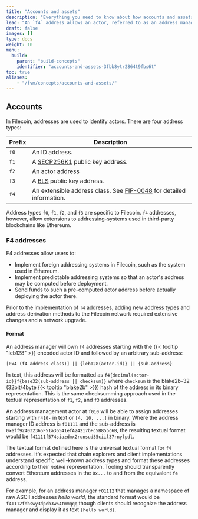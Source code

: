 ```yaml
---
title: "Accounts and assets"
description: "Everything you need to know about how accounts and assets are managed within the FVM. A lot of this information is identical to how accounts and assets are managed within the Filecoin network as a whole, however there are some nuances."
lead: "An `f4` address allows an actor, referred to as an address manager, to _control_ an address-space. This allows the address manager to implement foreign addressing schemes and allows users to refer to addresses that could contain an actor with a set of properties enforced by the address manager."
draft: false
images: []
type: docs
weight: 10
menu:
  build:
    parent: "build-concepts"
    identifier: "accounts-and-assets-3fbb8ytr2864t9fbs6t"
toc: true
aliases:
    - "/fvm/concepts/accounts-and-assets/"
---
```


## Accounts

In Filecoin, addresses are used to identify actors. There are four address types:

| Prefix | Description |
| --- | --- |
| `f0` | An ID address. |
| `f1` | A [SECP256K1](https://en.bitcoin.it/wiki/Secp256k1) public key address. |
| `f2` | An actor address |
| `f3` | A [BLS](https://en.wikipedia.org/wiki/BLS_digital_signature) public key address. |
| `f4` | An extensible address class. See [FIP-0048](https://github.com/filecoin-project/FIPs/blob/master/FIPS/fip-0048.md) for detailed information. |

Address types `f0`, `f1`, `f2`, and `f3` are specific to Filecoin. `f4` addresses, however, allow extensions to addressing-systems used in third-party blockchains like Ethereum.

<!-- ### F0 addresses -->

<!-- ### F1 addresses -->

<!-- ### F2 addresses -->

<!-- ### F3 addresses -->

### F4 addresses

<!-- An `f4` address is essentially an actor address that is user-programmable. It's possible to send funds to an `f1` or `f3` address that doesn't yet exist on-chain, but there's no way to send funds to a non-account actor that doesn't yet exist on-chain, such as a multisig actor with an `f2` address. This is where `f4` addresses come in. -->

F4 addresses allow users to:

- Implement foreign addressing systems in Filecoin, such as the system used in Ethereum.
- Implement predictable addressing systems so that an actor's address may be computed before deployment.
- Send funds to such a pre-computed actor address before actually deploying the actor there.

Prior to the implementation of `f4` addresses, adding new address types and address derivation methods to the Filecoin network required extensive changes and a network upgrade.

#### Format

An address manager will own `f4` addresses starting with the {{< tooltip "leb128" >}} encoded actor ID and followed by an arbitrary sub-address:

```plaintext
[0x4 (f4 address class)] || {leb128(actor-id)} || {sub-address}
```

In text, this address will be formatted as `f4{decimal(actor-id)}f{base32(sub-address || checksum)}` where `checksum` is the blake2b-32 (32bit/4byte {{< tooltip "blake2b" >}}) hash of the address in its binary representation. This is the same checksumming approach used in the textual representation of `f1`, `f2`, and `f3` addresses.

An address management actor at `f010` will be able to assign addresses starting with `f410-` in text or `[4, 10, ...]` in binary. Where the address manager ID address is `f01111` and the sub-address is `0xeff924032365F51a36541efA24217bFc5B85bc6B`, the resulting textual format would be `f41111f574siazdmx2runsud35ciil37rnylpdl`.

The textual format defined here is the universal textual format for `f4` addresses. It's expected that chain explorers and client implementations understand specific well-known address types and format these addresses according to their _native_ representation. Tooling should transparently convert Ethereum addresses in the `0x...` to and from the equivalent `f4` address.

For example, for an address manager `f01112` that manages a namespace of raw ASCII addresses _hello world_, the standard format would be `f41112fnbswy3dpeb3w64tmmqqq` though clients should recognize the address manager and display it as text `{hello world}`.

<!-- OMMITING FOR NOW. CAN BRING BACK IN ONCE -->
<!-- WE EXPLAIN F2 ADDRESSES IN THIS DOC -->
<!-- ------------------------------------------->
<!-- #### F2 and F4 comparison -->

<!-- The key distinction is that `f2` addresses are designed to be stable and that `f4` addresses are designed to be "user-programmable". -->

<!-- An `f2` address allows a user to create a chain of messages where a later message refers to an actor created in an earlier message. An `f2` address refers to the actor created by a specific message. -->

<!-- An `f4` address allows an actor, referred to as an address manager, to _control_ an address-space. This allows the address manager to implement foreign addressing schemes and allows users to refer to addresses that could contain an actor with a set of properties enforced by the address manager. -->
<!-- ------------------------------------------->

<!-- ### Converting addresses -->

<!-- <!-1- How to convert from a Filecoin address to a Eth address -1-> -->
<!-- <!-1- - Do I need ETH to use FEVM? -1-> -->

<!-- ### Account management -->

<!-- #### Hot wallets -->

<!-- <!-1- - Can I use Metamask? -1-> -->
<!-- <!-1- - Do I need Filsnap? -1-> -->

<!-- #### Cold wallets -->

<!-- ## Assets -->

<!-- <!-1- - How do I get FIL to test? Is there a faucet? -1-> -->
<!-- <!-1- - How do I get FIL -1-> -->

